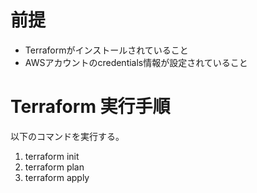 # 前提
- Terraformがインストールされていること
- AWSアカウントのcredentials情報が設定されていること

# Terraform 実行手順
以下のコマンドを実行する。 
1. terraform init
2. terraform plan
3. terraform apply
